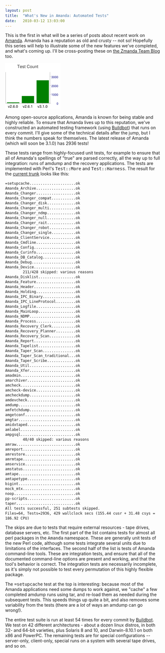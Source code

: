 ```yaml
---
layout: post
title:  "What's New in Amanda: Automated Tests"
date:   2010-03-12 13:03:00
---
```



This is the first in what will be a series of posts about recent work on [Amanda](http://amanda.org/).
  Amanda has a reputation as old and crusty -- not so!  Hopefully this
series will help to illustrate some of the new features we've completed,
 and what's coming up.  I'll be cross-posting these on [the Zmanda Team Blog](http://www.zmanda.com/blogs/) too.

![Chart](/img/chart.png)

Among
 open-source applications, Amanda is known for being stable and highly
reliable.  To ensure that Amanda lives up to this reputation, we've
constructed an automated testing framework (using [Buildbot](http://buildbot.net/))
 that runs on every commit.  I'll give some of the technical details
after the jump, but I think the numbers speak for themselves.  The
latest release of Amanda (which will soon be 3.1.0) has 2936 tests!

These
 tests range from highly-focused unit tests, for example to ensure that
all of Amanda's spellings of "true" are parsed correctly, all the way up
 to full integration: runs of amdump and the recovery applications. The
tests are implemented with Perl's <tt>Test::More</tt> and <tt>Test::Harness</tt>.  The result for the [current trunk](http://github.com/zmanda/amanda/commit/deb1d40c203906bd949789c4fab08172d54c49cc) looks like this:

    =setupcache.....................ok
    Amanda_Archive..................ok
    Amanda_Changer..................ok
    Amanda_Changer_compat...........ok
    Amanda_Changer_disk.............ok
    Amanda_Changer_multi............ok
    Amanda_Changer_ndmp.............ok
    Amanda_Changer_null.............ok
    Amanda_Changer_rait.............ok
    Amanda_Changer_robot............ok
    Amanda_Changer_single...........ok
    Amanda_ClientService............ok
    Amanda_Cmdline..................ok
    Amanda_Config...................ok
    Amanda_Curinfo..................ok
    Amanda_DB_Catalog...............ok
    Amanda_Debug....................ok
    Amanda_Device...................ok
            211/428 skipped: various reasons
    Amanda_Disklist.................ok
    Amanda_Feature..................ok
    Amanda_Header...................ok
    Amanda_Holding..................ok
    Amanda_IPC_Binary...............ok
    Amanda_IPC_LineProtocol.........ok
    Amanda_Logfile..................ok
    Amanda_MainLoop.................ok
    Amanda_NDMP.....................ok
    Amanda_Process..................ok
    Amanda_Recovery_Clerk...........ok
    Amanda_Recovery_Planner.........ok
    Amanda_Recovery_Scan............ok
    Amanda_Report...................ok
    Amanda_Tapelist.................ok
    Amanda_Taper_Scan...............ok
    Amanda_Taper_Scan_traditional...ok
    Amanda_Taper_Scribe.............ok
    Amanda_Util.....................ok
    Amanda_Xfer.....................ok
    amadmin.........................ok
    amarchiver......................ok
    amcheck.........................ok
    amcheck-device..................ok
    amcheckdump.....................ok
    amdevcheck......................ok
    amdump..........................ok
    amfetchdump.....................ok
    amgetconf.......................ok
    amgtar..........................ok
    amidxtaped......................ok
    amlabel.........................ok
    ampgsql.........................ok
            40/40 skipped: various reasons
    amraw...........................ok
    amreport........................ok
    amrestore.......................ok
    amrmtape........................ok
    amservice.......................ok
    amstatus........................ok
    amtape..........................ok
    amtapetype......................ok
    bigint..........................ok
    mock_mtx........................ok
    noop............................ok
    pp-scripts......................ok
    taper...........................ok
    All tests successful, 251 subtests skipped.
    Files=64, Tests=2936, 429 wallclock secs (155.44 cusr + 31.48 csys = 186.92 CPU)

The
skips are due to tests that require external resources - tape drives,
database servers, etc.  The first part of the list contains tests for
almost all perl packages in the <tt>Amanda</tt> namespace.  These are
generally unit tests of the new Perl code, although some tests integrate
 several units due to limitations of the interfaces.  The second half of
 the list is tests of Amanda command-line tools.  These are integration
tests, and ensure that all of the documented command-line options are
present and working, and that the tool's behavior is correct.  The
integration tests are necessarily incomplete, as it's simply not
possible to test every permutation of this highly flexible package.

The <tt>=setupcache</tt>
 test at the top is interesting: because most of the Amanda applications
 need some dumps to work against, we "cache" a few completed amdump runs
 using tar, and re-load them as needed during the subsequent tests.
This speeds things up quite a bit, and also removes some variability
from the tests (there are a _lot_ of ways an amdump can go wrong!).

The entire test suite is run at least 54 times for every commit by [Buildbot](http://buildbot.net/).
  We test on 42 different architectures - about a dozen linux distros,
in both 32- and 64-bit varieties, plus Solaris 8 and 10, and
Darwin-8.10.1 on both x86 and PowerPC.  The remaining tests are for
special configurations -- server-only, client-only, special runs on a
system with several tape drives, and so on.

